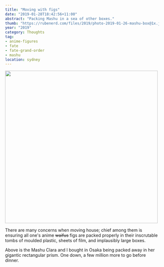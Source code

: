 ```yaml
---
title: "Moving with figs"
date: "2019-01-28T18:42:56+11:00"
abstract: "Packing Mashu in a sea of other boxes."
thumb: "https://rubenerd.com/files/2019/photo-2019-01-26-mashu-box@1x.jpg"
year: "2019"
category: Thoughts
tag:
- anime-figures
- fate
- fate-grand-order
- mashu
location: sydney
---
```

<p><img src="https://rubenerd.com/files/2019/photo-2019-01-26-mashu-box@1x.jpg" srcset="https://rubenerd.com/files/2019/photo-2019-01-26-mashu-box@1x.jpg 1x, https://rubenerd.com/files/2019/photo-2019-01-26-mashu-box@2x.jpg 2x" alt="" style="width:500px" /></p>

There are many concerns when moving house; chief among them is ensuring all one's anime ~~waifus~~ figs are packed properly in their inscrutable tombs of moulded plastic, sheets of film, and implausibly large boxes. 

Above is the Mashu Clara and I bought in Osaka being packed away in her gigantic rectangular prism. One down, a few million more to go before dinner.

